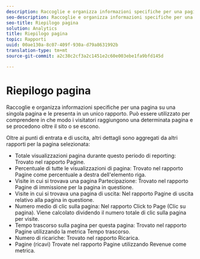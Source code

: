 ```yaml
---
description: Raccoglie e organizza informazioni specifiche per una pagina su una singola pagina e le presenta in un unico rapporto. Può essere utilizzato per comprendere in che modo i visitatori raggiungono una determinata pagina e se procedono oltre il sito o se escono.
seo-description: Raccoglie e organizza informazioni specifiche per una pagina su una singola pagina e le presenta in un unico rapporto. Può essere utilizzato per comprendere in che modo i visitatori raggiungono una determinata pagina e se procedono oltre il sito o se escono.
seo-title: Riepilogo pagina
solution: Analytics
title: Riepilogo pagina
topic: Rapporti
uuid: 00ae130a-8c07-409f-930a-d79a8631992b
translation-type: tm+mt
source-git-commit: a2c38c2cf3a2c1451e2c60e003ebe1fa9bfd145d

---
```



# Riepilogo pagina

Raccoglie e organizza informazioni specifiche per una pagina su una singola pagina e le presenta in un unico rapporto. Può essere utilizzato per comprendere in che modo i visitatori raggiungono una determinata pagina e se procedono oltre il sito o se escono.

Oltre ai punti di entrata e di uscita, altri dettagli sono aggregati da altri rapporti per la pagina selezionata:

* Totale visualizzazioni pagina durante questo periodo di reporting: Trovato nel rapporto Pagine.
* Percentuale di tutte le visualizzazioni di pagina: Trovato nel rapporto Pagine come percentuale a destra dell'elemento riga.
* Visite in cui si trovava una pagina Partecipazione: Trovato nel rapporto Pagine di immissione per la pagina in questione.
* Visite in cui si trovava una pagina di uscita: Nel rapporto Pagine di uscita relativo alla pagina in questione.
* Numero medio di clic sulla pagina: Nel rapporto Click to Page (Clic su pagina). Viene calcolato dividendo il numero totale di clic sulla pagina per visite.
* Tempo trascorso sulla pagina per questa pagina: Trovato nel rapporto Pagine utilizzando la metrica Tempo trascorso.
* Numero di ricariche: Trovato nel rapporto Ricarica.
* Pagine (ricavi) Trovate nel rapporto Pagine utilizzando Revenue come metrica.

